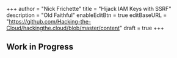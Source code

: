 +++
author = "Nick Frichette"
title = "Hijack IAM Keys with SSRF"
description = "Old Faithful"
enableEditBtn = true
editBaseURL = "https://github.com/Hacking-the-Cloud/hackingthe.cloud/blob/master/content"
draft = true
+++
## Work in Progress